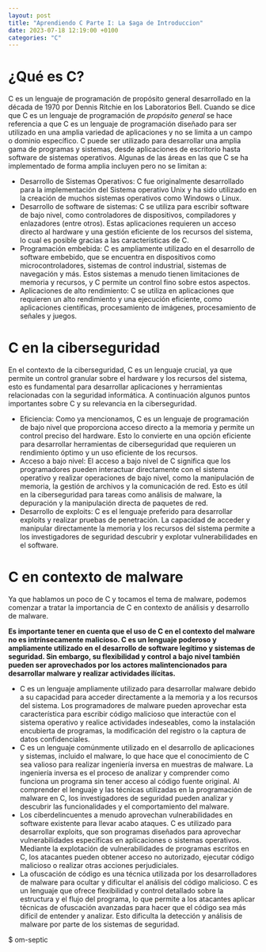 ```yaml
---
layout: post
title: "Aprendiendo C Parte I: La $aga de Introduccion"
date: 2023-07-18 12:19:00 +0100
categories: "C"
---
```


# ¿Qué es C?
C es un lenguaje de programación de propósito general desarrollado en la década de 1970 por Dennis Ritchie en los Laboratorios Bell.
Cuando se dice que C es un lenguaje de programación de _propósito general_ se hace referencia a que C es un lenguaje de programación diseñado para ser utilizado en una amplia variedad de aplicaciones y no se limita a un campo o dominio específico. C puede ser utilizado para desarrollar una amplia gama de programas y sistemas, desde aplicaciones de escritorio hasta software de sistemas operativos.
Algunas de las áreas en las que C se ha implementado de forma amplia incluyen pero no se limitan a:
- Desarrollo de Sistemas Operativos: C fue originalmente desarrollado para la implementación del Sistema operativo Unix y ha sido utilizado en la creación de muchos sistemas operativos como Windows o Linux.
- Desarrollo de software de sistemas: C se utiliza para escribir software de bajo nivel, como controladores de dispositivos, compiladores y enlazadores (entre otros). Estas aplicaciones requieren un acceso directo al hardware y una gestión eficiente de los recursos del sistema, lo cual es posible gracias a las características de C.
- Programación embebida: C es ampliamente utilizado en el desarrollo de software embebido, que se encuentra en dispositivos como microcontroladores, sistemas de control industrial, sistemas de navegación y más. Estos sistemas a menudo tienen limitaciones de memoria y recursos, y C permite un control fino sobre estos aspectos.
- Aplicaciones de alto rendimiento: C se utiliza en aplicaciones que requieren un alto rendimiento y una ejecución eficiente, como aplicaciones científicas, procesamiento de imágenes, procesamiento de señales y juegos.

# C en la ciberseguridad
En el contexto de la ciberseguridad, C es un lenguaje crucial, ya que permite un control granular sobre el hardware y los recursos del sistema, esto es fundamental para desarrollar aplicaciones y herramientas relacionadas con la seguridad informática.
A continuación algunos puntos importantes sobre C y su relevancia en la ciberseguridad. 
- Eficiencia: Como ya mencionamos, C es un lenguaje de programación de bajo nivel que proporciona acceso directo a la memoria y permite un control preciso del hardware. Esto lo convierte en una opción eficiente para desarrollar herramientas de ciberseguridad que requieren un rendimiento óptimo y un uso eficiente de los recursos.
- Acceso a bajo nivel: El acceso a bajo nivel de C significa que los programadores pueden interactuar directamente con el sistema operativo y realizar operaciones de bajo nivel, como la manipulación de memoria, la gestión de archivos y la comunicación de red. Esto es útil en la ciberseguridad para tareas como análisis de malware, la depuración y la manipulación directa de paquetes de red.
- Desarrollo de exploits: C es el lenguaje preferido para desarrollar exploits y realizar pruebas de penetración. La capacidad de acceder y manipular directamente la memoria y los recursos del sistema permite a los investigadores de seguridad descubrir y explotar vulnerabilidades en el software.

# C en contexto de malware
Ya que hablamos un poco de C y tocamos el tema de malware, podemos comenzar a tratar la importancia de C en contexto de análisis y desarrollo de malware.

**Es importante tener en cuenta que el uso de C en el contexto del malware no es intrínsecamente malicioso. C es un lenguaje poderoso y ampliamente utilizado en el desarrollo de software legítimo y sistemas de seguridad. Sin embargo, su flexibilidad y control a bajo nivel también pueden ser aprovechados por los actores malintencionados para desarrollar malware y realizar actividades ilícitas.**

- C es un lenguaje ampliamente utilizado para desarrollar malware debido a su capacidad para acceder directamente a la memoria y a los recursos del sistema. Los programadores de malware pueden aprovechar esta característica para escribir código malicioso que interactúe con el sistema operativo y realice actividades indeseables, como la instalación encubierta de programas, la modificación del registro o la captura de datos confidenciales.
- C es un lenguaje comúnmente utilizado en el desarrollo de aplicaciones y sistemas, incluido el malware, lo que hace que el conocimiento de C sea valioso para realizar ingeniería inversa en muestras de malware. La ingeniería inversa es el proceso de analizar y comprender como funciona un programa sin tener acceso al código fuente original. Al comprender el lenguaje y las técnicas utilizadas en la programación de malware en C, los investigadores de seguridad pueden analizar y descubrir las funcionalidades y el comportamiento del malware.
- Los ciberdelincuentes a menudo aprovechan vulnerabilidades en software existente para llevar acabo ataques. C es utilizado para desarrollar exploits, que son programas diseñados para aprovechar vulnerabilidades especificas en aplicaciones o sistemas operativos. Mediante la explotación de vulnerabilidades de programas escritos en C, los atacantes pueden obtener acceso no autorizado, ejecutar código malicioso o realizar otras acciones perjudiciales.
- La ofuscación de código es una técnica utilizada por los desarrolladores de malware para ocultar y dificultar el análisis del código malicioso. C es un lenguaje que ofrece flexibilidad y control detallado sobre la estructura y el flujo del programa, lo que permite a los atacantes aplicar técnicas de ofuscación avanzadas para hacer que el código sea más difícil de entender y analizar. Esto dificulta la detección y análisis de malware por parte de los sistemas de seguridad.


$ om-septic

